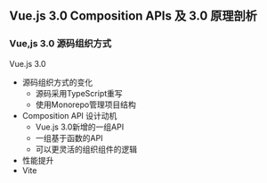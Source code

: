 ## Vue.js 3.0 Composition APIs 及 3.0 原理剖析
### Vue,js 3.0 源码组织方式
Vue.js 3.0
- 源码组织方式的变化
    - 源码采用TypeScript重写
    - 使用Monorepo管理项目结构
- Composition API
设计动机
    - Vue.js 3.0新增的一组API
    - 一组基于函数的API
    - 可以更灵活的组织组件的逻辑
- 性能提升
- Vite